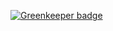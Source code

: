 
[![Greenkeeper badge](https://badges.greenkeeper.io/pedreviljoen/init-prep-AR-tutorial-solution.svg)](https://greenkeeper.io/)
